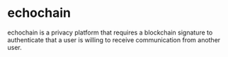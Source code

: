 # echochain
echochain is a privacy platform that requires a blockchain signature to authenticate that a user is willing to receive communication from another user.
